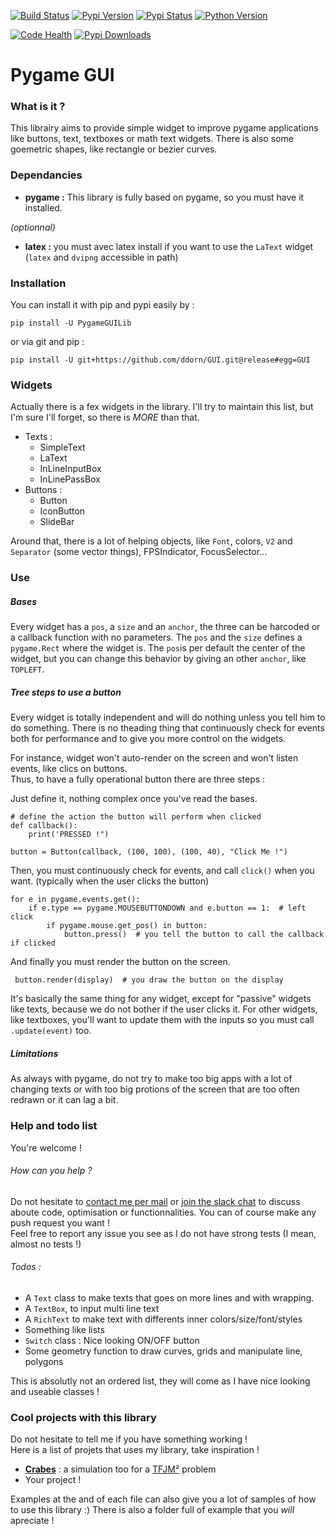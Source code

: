 [![Build Status](https://travis-ci.org/ddorn/GUI.svg?branch=release)](https://travis-ci.org/ddorn/GUI)
[![Pypi Version](https://img.shields.io/pypi/v/PygameGUILib.svg)](https://pypi.python.org/pypi/PygameGUILib)
[![Pypi Status](https://img.shields.io/pypi/status/PygameGUILib.svg)](https://pypi.python.org/pypi/PygameGUILib)
[![Python Version](https://img.shields.io/pypi/pyversions/PygameGUILib.svg)](https://pypi.python.org/pypi/PygameGUILib)

[![Code Health](https://landscape.io/github/ddorn/GUI/master/landscape.svg?style=flat)](https://landscape.io/github/ddorn/GUI/master)
[![Pypi Downloads](https://img.shields.io/pypi/dw/PygameGUILib.svg)](https://pypi.python.org/pypi/PygameGUILib)

# Pygame GUI

### What is it ?
 This librairy aims to provide simple widget to improve pygame applications like buttons, text, textboxes or 
 math text widgets. There is also some goemetric shapes, like rectangle or bezier curves.

### Dependancies
* **pygame :**   This library is fully based on pygame, so you must have it installed.

*(optionnal)*
* **latex :** you must avec latex install if you want to use the `LaText` widget 
            (`latex` and `dvipng` accessible in path)

### Installation
 You can install it with pip and pypi easily by :
        
    pip install -U PygameGUILib
    
 or via git and pip : 
 
    pip install -U git+https://github.com/ddorn/GUI.git@release#egg=GUI    

### Widgets

Actually there is a fex widgets in the library. I'll try to maintain this list, but I'm sure I'll forget, 
so there is *MORE* than that.

 * Texts :
    * SimpleText
    * LaText
    * InLineInputBox
    * InLinePassBox
 * Buttons :
    * Button
    * IconButton
    * SlideBar

Around that, there is a lot of helping objects, like `Font`, colors, `V2` and `Separator` (some vector things), 
FPSIndicator, FocusSelector...
 

### Use

##### Bases
Every widget has a `pos`, a `size` and an `anchor`, the three can be harcoded or a callback function with no parameters.
The `pos` and the `size` defines a `pygame.Rect` where the widget is. The `pos`is per default the center of the widget, 
but you can change this behavior by giving an other `anchor`, like `TOPLEFT`. 

##### Tree steps to use a button


Every widget is totally independent and will do nothing unless you tell him to do something.
There is no theading thing that continuously check for events both for performance and to give you more 
control on the widgets.

For instance, widget won't auto-render on the screen and won't listen events, like clics on buttons.  
Thus, to have a fully operational button there are three steps :

Just define it, nothing complex once you've read the bases.

    # define the action the button will perform when clicked
    def callback():
        print('PRESSED !")
        
    button = Button(callback, (100, 100), (100, 40), "Click Me !")

Then, you must continuously check for events, and call `click()` when you want. 
(typically when the user clicks the button)

    for e in pygame.events.get():
        if e.type == pygame.MOUSEBUTTONDOWN and e.button == 1:  # left click
            if pygame.mouse.get_pos() in button:
                button.press()  # you tell the button to call the callback if clicked

And finally you must render the button on the screen.
                    
     button.render(display)  # you draw the button on the display

It's basically the same thing for any widget, except for "passive" widgets like texts, because 
we do not bother if the user clicks it. For other widgets, like textboxes, you'll want to update them with the inputs
so you must call `.update(event)` too.

##### Limitations

 As always with pygame, do not try to make too big apps with a lot of changing texts or with too big protions of the screen
 that are too often redrawn or it can lag a bit. 

### Help and todo list

You're welcome ! 

###### How can you help ?
 Do not hesitate to [contact me per mail](mailto:diego.dorn@free.fr) 
 or [join the slack chat](https://join.slack.com/pygamegui/shared_invite/MTk5NDY0Njg4MTE1LTE0OTc4MDcwMzYtYWU5Mjc4ZjA1ZA)
 to discuss aboute code, optimisation or functionnalities. 
 You can of course make any push request you want !  
 Feel free to report any issue you see as I do not have strong tests (I mean, almost no tests !)
 

###### Todos : 
 * A `Text` class to make texts that goes on more lines and with wrapping.
 * A `TextBox`, to input multi line text
 * A `RichText` to make text with differents inner colors/size/font/styles
 * Something like lists
 * `Switch` class : Nice looking ON/OFF button
 * Some geometry function to draw curves, grids and manipulate line, polygons
 
 This is absolutly not an ordered list, they will come as I have nice looking and useable classes !
 

### Cool projects with this library

Do not hesitate to tell me if you have something working !  
Here is a list of projets that uses my library, take inspiration !

 * [**Crabes**](https://github.com/ddorn/crabes) : a simulation too for a [TFJM²](https://www.tfjm.org/) problem
 * Your project !
 
Examples at the and of each file can also give you a lot of samples of how to use this library :)
There is also a folder full of example that you *will* apreciate !
